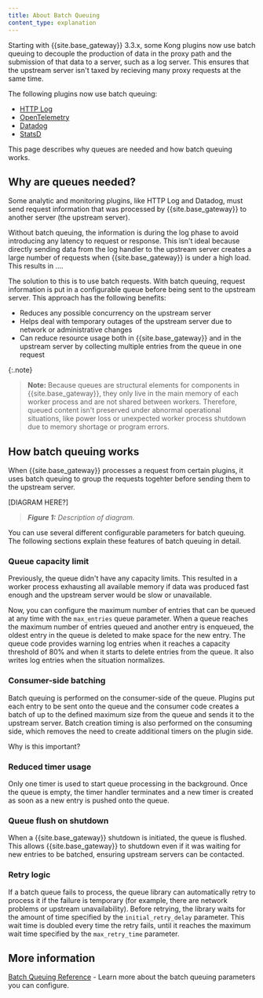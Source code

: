 ```yaml
---
title: About Batch Queuing 
content_type: explanation
---
```


Starting with {{site.base_gateway}} 3.3.x, some Kong plugins now use batch queuing to decouple the production of data in the proxy path and the submission of that data to a server, such as a log server. This ensures that the upstream server isn't taxed by recieving many proxy requests at the same time.

The following plugins now use batch queuing:

* [HTTP Log](/hub/kong-inc/http-log/)
* [OpenTelemetry](/hub/kong-inc/opentelemetry/)
* [Datadog](/hub/kong-inc/datadog/)
* [StatsD](/hub/kong-inc/statsd/)

This page describes why queues are needed and how batch queuing works.

## Why are queues needed? 

Some analytic and monitoring plugins, like HTTP Log and Datadog, must send request information that was processed by {{site.base_gateway}} to another server (the upstream server). 

Without batch queuing, the information is during the log phase to avoid introducing any latency to request or response. This isn't ideal because directly sending data from the log handler to the upstream server creates a large number of requests when {{site.base_gateway}} is under a high load. This results in ....

The solution to this is to use batch requests. With batch queuing, request information is put in a configurable queue before being sent to the upstream server. This approach has the following benefits:
* Reduces any possible concurrency on the upstream server
* Helps deal with temporary outages of the upstream server due to network or administrative changes
* Can reduce resource usage both in {{site.base_gateway}} and in the upstream server by collecting multiple entries from the queue in one request

{:.note}
> **Note:** Because queues are structural elements for components in {{site.base_gateway}}, they only live in the main memory of each worker process and are not shared between workers. Therefore, queued content isn't preserved under abnormal operational situations, like power loss or unexpected worker process shutdown due to memory shortage or program errors.
 
## How batch queuing works

When {{site.base_gateway}} processes a request from certain plugins, it uses batch queuing to group the requests togehter before sending them to the upstream server. 

[DIAGRAM HERE?]
> _**Figure 1:** Description of diagram._

You can use several different configurable parameters for batch queuing. The following sections explain these features of batch queuing in detail.

### Queue capacity limit

Previously, the queue didn't have any capacity limits. This resulted in a worker process exhausting all available memory if data was produced fast enough and the upstream server would be slow or unavailable.

Now, you can configure the maximum number of entries that can be queued at any time with the `max_entries` queue parameter. When a queue reaches the maximum number of entries queued and another entry is enqueued, the oldest entry in the queue is deleted to make space for the new entry.
The queue code provides warning log entries when it reaches a capacity threshold of 80% and when it starts to delete entries from the queue. It also writes log entries when the situation normalizes.

### Consumer-side batching

Batch queuing is performed on the consumer-side of the queue. Plugins put each entry to be sent onto the queue and the consumer code creates a batch of up to the defined maximum size from the queue and sends it to the upstream server. Batch creation timing is also performed on the consuming side, which removes the need to create additional timers on the plugin side.

Why is this important?

### Reduced timer usage

Only one timer is used to start queue processing in the background. Once the queue is empty, the timer handler terminates and a new timer is created as soon as a new entry is pushed onto the queue.

### Queue flush on shutdown

When a {{site.base_gateway}} shutdown is initiated, the queue is flushed. This allows {{site.base_gateway}} to shutdown even if it was waiting for new entries to be batched, ensuring upstream servers can be contacted. 

### Retry logic

If a batch queue fails to process, the queue library can automatically retry to process it if the failure is temporary (for example, there are network problems or upstream unavailability). Before retrying, the library waits for the amount of time specified by the `initial_retry_delay` parameter. This wait time is doubled every time the retry fails, until it reaches the maximum wait time specified by the `max_retry_time` parameter.

## More information

[Batch Queuing Reference](/gateway/{{page.kong_version}}/kong-plugins/batch-queue/reference/) - Learn more about the batch queuing parameters you can configure.